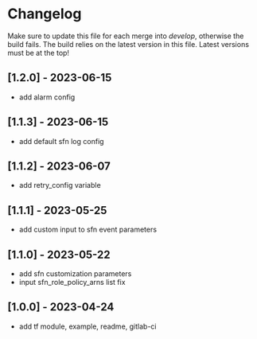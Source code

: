 # Changelog
Make sure to update this file for each merge into *develop*, otherwise the build fails.
The build relies on the latest version in this file.
Latest versions must be at the top!

## [1.2.0] - 2023-06-15

- add alarm config

## [1.1.3] - 2023-06-15

- add default sfn log config

## [1.1.2] - 2023-06-07

- add retry_config variable

## [1.1.1] - 2023-05-25

- add custom input to sfn event parameters

## [1.1.0] - 2023-05-22

- add sfn customization parameters
- input sfn_role_policy_arns list fix

## [1.0.0] - 2023-04-24

- add tf module, example, readme, gitlab-ci
